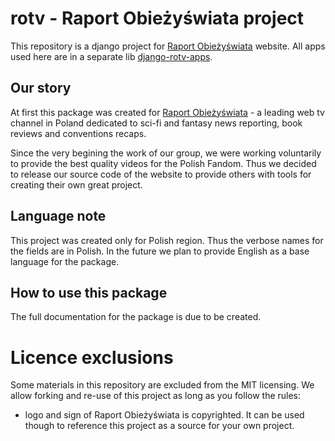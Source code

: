 # rotv - Raport Obieżyświata project

This repository is a django project for [Raport Obieżyświata](http://raportobiezyswiata.tv) website. All apps used here are in a separate lib [django-rotv-apps](https://github.com/ivellios/django-rotv-apps).

## Our story

At first this package was created for [Raport Obieżyświata](http://raportobiezyswiata.tv) - a leading web tv channel in Poland dedicated to sci-fi and fantasy news reporting, book reviews and conventions recaps.

Since the very begining the work of our group, we were working voluntarily to provide the best quality videos for the Polish Fandom. Thus we decided to release our source code of the website to provide others with tools for creating their own great project.

## Language note

This project was created only for Polish region. Thus the verbose names for the fields are in Polish. In the future we plan to provide English as a base language for the package.

## How to use this package

The full documentation for the package is due to be created.

# Licence exclusions

Some materials in this repository are excluded from the MIT licensing. We allow forking and re-use of this project as long as you follow the rules:
- logo and sign of Raport Obieżyświata is copyrighted. It can be used though to reference this project as a source for your own project.
